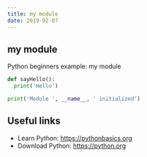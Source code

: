 ```yaml
---
title: my module
date: 2019-02-07
---
```


## my module

Python beginners example: my module

```python
def sayHello():
  print('Hello')

print('Module ', __name__, ' initialized')


```

## Useful links

- Learn Python: https://pythonbasics.org
- Download Python: https://python.org
